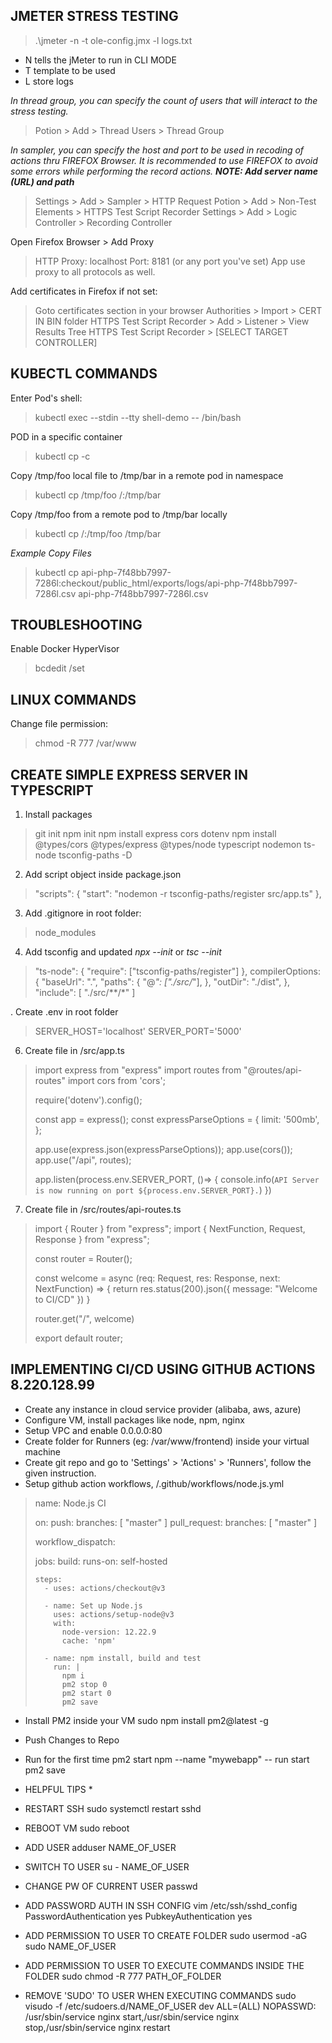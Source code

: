 ## JMETER STRESS TESTING

> .\jmeter -n -t ole-config.jmx -l logs.txt

- N tells the jMeter to run in CLI MODE
- T template to be used
- L store logs

*In thread group, you can specify the count of users that will interact to the stress testing.*
> Potion > Add > Thread Users > Thread Group

*In sampler, you can specify the host and port to be used in recoding of actions thru FIREFOX Browser. It is recommended to use FIREFOX to avoid some errors while performing the record actions. **NOTE: Add server name (URL) and path*** 

> Settings > Add > Sampler > HTTP Request
> Potion > Add > Non-Test Elements > HTTPS Test Script Recorder
> Settings > Add > Logic Controller > Recording Controller

Open Firefox Browser > Add Proxy

> HTTP Proxy: localhost
> Port: 8181 (or any port you've set)
> App use proxy to all protocols as well.

Add certificates in Firefox if not set:

> Goto certificates section in your browser
> Authorities > Import  > CERT IN BIN folder
> HTTPS Test Script Recorder > Add > Listener > View Results Tree
> HTTPS Test Script Recorder  > [SELECT TARGET CONTROLLER]




## KUBECTL COMMANDS

Enter Pod's shell:
> kubectl exec --stdin --tty shell-demo -- /bin/bash

POD in a specific container
> kubectl cp <file-spec-src> <file-spec-dest> -c <specific-container>

Copy /tmp/foo local file to /tmp/bar in a remote pod in namespace
> kubectl cp /tmp/foo <some-namespace>/<some-pod>:/tmp/bar

Copy /tmp/foo from a remote pod to /tmp/bar locally
> kubectl cp <some-namespace>/<some-pod>:/tmp/foo /tmp/bar

*Example Copy Files*
> kubectl cp api-php-7f48bb7997-7286l:checkout/public_html/exports/logs/api-php-7f48bb7997-7286l.csv api-php-7f48bb7997-7286l.csv




## TROUBLESHOOTING
Enable Docker HyperVisor
> bcdedit /set 




## LINUX COMMANDS
Change file permission:
> chmod -R 777 /var/www




## CREATE SIMPLE EXPRESS SERVER IN TYPESCRIPT

1. Install packages
> git init
> npm init
> npm install express cors dotenv
> npm install @types/cors @types/express @types/node typescript nodemon ts-node tsconfig-paths -D

2. Add script object inside package.json
> "scripts": {
>    "start": "nodemon -r tsconfig-paths/register src/app.ts"
> },

3. Add .gitignore in root folder:
> node_modules 

4. Add tsconfig and updated
*npx --init*
or
*tsc --init*

> "ts-node": {
>   "require": ["tsconfig-paths/register"]
> },
> compilerOptions: {
>  "baseUrl": ".",
>  "paths": {
>   "@*": ["./src/*"],
>  },
>  "outDir": "./dist",
> },
> "include": [
>   "./src/**/*"
> ]

. Create .env in root folder
> SERVER_HOST='localhost'
> SERVER_PORT='5000'

6. Create file in /src/app.ts
> import express from "express"
> import routes from "@routes/api-routes"
> import cors from 'cors';
> 
> require('dotenv').config();
> 
> const app = express();
> const expressParseOptions = {
>   limit: '500mb',
> };
> 
> app.use(express.json(expressParseOptions));
> app.use(cors());
> app.use("/api", routes);
> 
> app.listen(process.env.SERVER_PORT, ()=> {
>   console.info(`API Server is now running on port ${process.env.SERVER_PORT}.`)
> })

7. Create file in /src/routes/api-routes.ts
> import { Router } from "express";
> import { NextFunction, Request, Response } from "express";
> 
> const router = Router();
> 
> const welcome = async (req: Request, res: Response, next: NextFunction) => {
>   return res.status(200).json({ message: "Welcome to CI/CD" })
> }
> 
> router.get("/", welcome)
> 
> export default router;




## IMPLEMENTING CI/CD USING GITHUB ACTIONS 8.220.128.99
- Create any instance in cloud service provider (alibaba, aws, azure)
- Configure VM, install packages like node, npm, nginx
- Setup VPC and enable 0.0.0.0:80
- Create folder for Runners (eg: /var/www/frontend) inside your virtual machine
- Create git repo and go to 'Settings' > 'Actions' > 'Runners', follow the given instruction.
- Setup github action workflows, /.github/workflows/node.js.yml
> name: Node.js CI
>
> on:
>   push:
>     branches: [ "master" ]
>   pull_request:
>     branches: [ "master" ]
> 
>   workflow_dispatch:
> 
> jobs:
>   build:
>     runs-on: self-hosted
> 
>     steps:
>       - uses: actions/checkout@v3
> 
>       - name: Set up Node.js
>         uses: actions/setup-node@v3
>         with:
>           node-version: 12.22.9
>           cache: 'npm'
> 
>       - name: npm install, build and test
>         run: |
>           npm i
>           pm2 stop 0
>           pm2 start 0
>           pm2 save
> 
- Install PM2 inside your VM
sudo npm install pm2@latest -g

- Push Changes to Repo

- Run for the first time
pm2 start npm --name "mywebapp" -- run start
pm2 save


* HELPFUL TIPS *

- RESTART SSH 
sudo systemctl restart sshd

- REBOOT VM
sudo reboot

- ADD USER
adduser NAME_OF_USER

- SWITCH TO USER
su - NAME_OF_USER

- CHANGE PW OF CURRENT USER
passwd

- ADD PASSWORD AUTH IN SSH CONFIG
vim /etc/ssh/sshd_config
PasswordAuthentication yes
PubkeyAuthentication yes

- ADD PERMISSION TO USER TO CREATE FOLDER
sudo usermod -aG sudo NAME_OF_USER

- ADD PERMISSION TO USER TO EXECUTE COMMANDS INSIDE THE FOLDER
sudo chmod -R 777 PATH_OF_FOLDER

- REMOVE 'SUDO' TO USER WHEN EXECUTING COMMANDS
sudo visudo -f /etc/sudoers.d/NAME_OF_USER
dev ALL=(ALL) NOPASSWD: /usr/sbin/service nginx start,/usr/sbin/service nginx stop,/usr/sbin/service nginx restart
